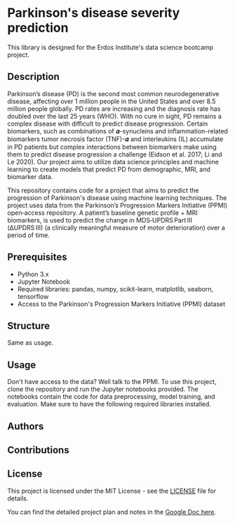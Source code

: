 # Parkinson's disease severity prediction
This library is designed for the Erdos Institute's data science bootcamp project.
## Description

Parkinson’s disease (PD) is the second most common neurodegenerative disease, affecting over 1 million people in the United States and over 8.5 million people globally. PD rates are increasing and the diagnosis rate has doubled over the last 25 years (WHO). With no cure in sight, PD remains a complex disease with difficult to predict disease progression. Certain biomarkers, such as combinations of 𝜶-synucleins and inflammation-related biomarkers tumor necrosis factor (TNF)-𝜶 and interleukins (IL) accumulate in PD patients but complex interactions between biomarkers make using them to predict disease progression a challenge (Eidson et al. 2017; Li and Le 2020). Our project aims to utilize data science principles and machine learning to create models that predict PD from demographic, MRI, and biomarker data.

This repository contains code for a project that aims to predict the progression of Parkinson's disease using machine learning techniques. The project uses data from the Parkinson’s Progression Markers Initiative (PPMI) open‑access repository. A patient’s baseline genetic profile + MRI biomarkers, is used to predict the change in MDS‑UPDRS Part III (ΔUPDRS III) (a clinically meaningful measure of motor deterioration) over a period of time.


## Prerequisites
- Python 3.x
- Jupyter Notebook
- Required libraries: pandas, numpy, scikit-learn, matplotlib, seaborn, tensorflow
- Access to the Parkinson's Progression Markers Initiative (PPMI) dataset

## Structure
 Same as usage.

## Usage
Don't have access to the data? Well talk to the PPMI.
To use this project, clone the repository and run the Jupyter notebooks provided. The notebooks contain the code for data preprocessing, model training, and evaluation. Make sure to have the following required libraries installed.

## Authors

## Contributions

## License
This project is licensed under the MIT License - see the [LICENSE](LICENSE) file for details.


You can find the detailed project plan and notes in the [Google Doc here](https://docs.google.com/document/d/1Pox_YoBK9GUNJZH54kti41NTPybKZ4D_AR0d6gl4DaQ/edit?tab=t.0).

